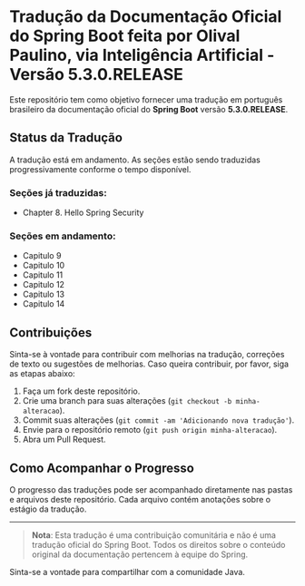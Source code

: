 # Tradução da Documentação Oficial do Spring Boot feita por Olival Paulino, via Inteligência Artificial - Versão 5.3.0.RELEASE

Este repositório tem como objetivo fornecer uma tradução em português brasileiro da documentação oficial do **Spring Boot** versão **5.3.0.RELEASE**.

## Status da Tradução

A tradução está em andamento. As seções estão sendo traduzidas progressivamente conforme o tempo disponível.

### Seções já traduzidas:
- Chapter 8. Hello Spring Security

### Seções em andamento:
- Capitulo 9
- Capitulo 10
- Capitulo 11
- Capitulo 12
- Capitulo 13
- Capitulo 14

## Contribuições

Sinta-se à vontade para contribuir com melhorias na tradução, correções de texto ou sugestões de melhorias. Caso queira contribuir, por favor, siga as etapas abaixo:

1. Faça um fork deste repositório.
2. Crie uma branch para suas alterações (`git checkout -b minha-alteracao`).
3. Commit suas alterações (`git commit -am 'Adicionando nova tradução'`).
4. Envie para o repositório remoto (`git push origin minha-alteracao`).
5. Abra um Pull Request.

## Como Acompanhar o Progresso

O progresso das traduções pode ser acompanhado diretamente nas pastas e arquivos deste repositório. Cada arquivo contém anotações sobre o estágio da tradução.

---

> **Nota**: Esta tradução é uma contribuição comunitária e não é uma tradução oficial do Spring Boot. Todos os direitos sobre o conteúdo original da documentação pertencem à equipe do Spring.

Sinta-se a vontade para compartilhar com a comunidade Java.
